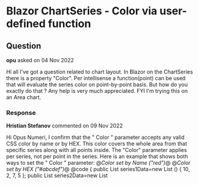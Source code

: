 # Blazor ChartSeries - Color via user-defined function

## Question

**opu** asked on 04 Nov 2022

Hi all I've got a question related to chart layout. In Blazor on the ChartSeries there is a property "Color". Per intellisense a function(point) can be used that will evaluate the series color on point-by-point basis. But how do you exactly do that ? Any help is very much appreciated. FYI I'm trying this on an Area chart.

### Response

**Hristian Stefanov** commented on 09 Nov 2022

Hi Opus Numeri, I confirm that the " Color " parameter accepts any valid CSS color by name or by HEX. This color covers the whole area from that specific series along with all points inside. The "Color" parameter applies per series, not per point in the series. Here is an example that shows both ways to set the " Color " parameter: <TelerikChart> <ChartSeriesItems> @*Color set by Name ("red")*@<ChartSeries Type="ChartSeriesType.Area" Name="Product 1" Color="red" Data="@series1Data"> </ChartSeries> @*Color set by HEX ("#abcdef")*@<ChartSeries Type="ChartSeriesType.Area" Name="Product 2" Color="#abcdef" Data="@series2Data"> </ChartSeries> </ChartSeriesItems> <ChartCategoryAxes> <ChartCategoryAxis Categories="@xAxisItems"> </ChartCategoryAxis> </ChartCategoryAxes> <ChartTitle Text="Quarterly revenue per product"> </ChartTitle> <ChartLegend Position="Telerik.Blazor.ChartLegendPosition.Right"> </ChartLegend> </TelerikChart> @code {
public List <object> series1Data=new List <object> () { 10, 2, 7, 5 };
public List <object> series2Data=new List <object> () { 5, 12, 8, 2 };
public string[] xAxisItems=new string[] { "Q1", "Q2", "Q3", "Q4" };
} Let me know if that covers the question and if the IntelliSense description is confusing so we can improve it.

### Response

**opusnumeri** commented on 01 Dec 2022

Hi Hristian Thank you for the example and for the clarification. Gr Steven
